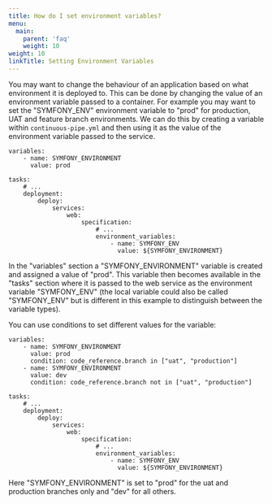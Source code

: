 ```yaml
---
title: How do I set environment variables?
menu:
  main:
    parent: 'faq'
    weight: 10
weight: 10
linkTitle: Setting Environment Variables
---
```

You may want to change the behaviour of an application based on what environment it is deployed to. This can be done by changing the value of an environment variable passed to a container. For example you may want to set the "SYMFONY_ENV" environment variable to "prod" for production, UAT and feature branch environments. We can do this by creating a variable within `continuous-pipe.yml` and then using it as the value of the environment variable passed to the service.

```
variables:
    - name: SYMFONY_ENVIRONMENT
      value: prod
 
tasks:
    # ...
    deployment:
        deploy:
            services:
                web:
                    specification:
                        # ...
                        environment_variables:
                            - name: SYMFONY_ENV
                              value: ${SYMFONY_ENVIRONMENT}
```

In the "variables" section a "SYMFONY_ENVIRONMENT" variable is created and assigned a value of "prod". This variable then becomes available in the "tasks" section where it is passed to the web service as the environment variable "SYMFONY_ENV" (the local variable could also be called "SYMFONY_ENV" but is different in this example to distinguish between the variable types).

You can use conditions to set different values for the variable:

```
variables:
    - name: SYMFONY_ENVIRONMENT
      value: prod
      condition: code_reference.branch in ["uat", "production"]
    - name: SYMFONY_ENVIRONMENT
      value: dev
      condition: code_reference.branch not in ["uat", "production"]
 
tasks:
    # ...
    deployment:
        deploy:
            services:
                web:
                    specification:
                        # ...
                        environment_variables:
                            - name: SYMFONY_ENV
                              value: ${SYMFONY_ENVIRONMENT}
```
Here "SYMFONY_ENVIRONMENT" is set to "prod" for the uat and production branches only and "dev" for all others.
